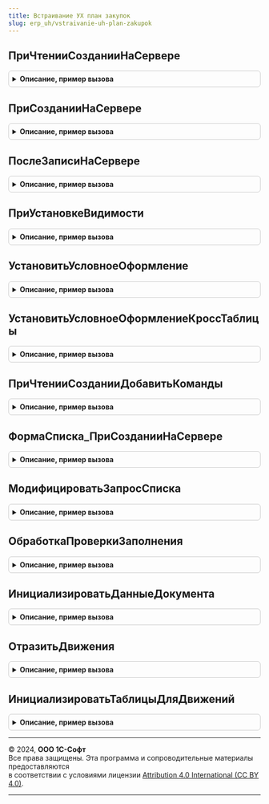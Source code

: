 ```yaml
---
title: Встраивание УХ план закупок
slug: erp_uh/vstraivanie-uh-plan-zakupok
---
```



## ПриЧтенииСозданииНаСервере
<details style="margin: 1em 0; padding: 0.5em; border: 1px solid #ccc; border-radius: 6px;">

<summary style="font-weight: bold; cursor: pointer;">Описание, пример вызова</summary>

```bsl

// нетиповое событие документа. Вызывается перед исполнением основного кода
Процедура ПриЧтенииСозданииНаСервере(Форма) Экспорт
```

Пример вызова
```bsl
ВстраиваниеУХПланЗакупок.ПриЧтенииСозданииНаСервере(Форма) 
```
</details>

## ПриСозданииНаСервере
<details style="margin: 1em 0; padding: 0.5em; border: 1px solid #ccc; border-radius: 6px;">

<summary style="font-weight: bold; cursor: pointer;">Описание, пример вызова</summary>

```bsl

Процедура ПриСозданииНаСервере(Форма, Отказ, СтандартнаяОбработка) Экспорт
```

Пример вызова
```bsl
ВстраиваниеУХПланЗакупок.ПриСозданииНаСервере(Форма, Отказ, СтандартнаяОбработка) 
```
</details>

## ПослеЗаписиНаСервере
<details style="margin: 1em 0; padding: 0.5em; border: 1px solid #ccc; border-radius: 6px;">

<summary style="font-weight: bold; cursor: pointer;">Описание, пример вызова</summary>

```bsl

Процедура ПослеЗаписиНаСервере(Форма, ТекущийОбъект, ПараметрыЗаписи) Экспорт
```

Пример вызова
```bsl
ВстраиваниеУХПланЗакупок.ПослеЗаписиНаСервере(Форма, ТекущийОбъект, ПараметрыЗаписи) 
```
</details>

## ПриУстановкеВидимости
<details style="margin: 1em 0; padding: 0.5em; border: 1px solid #ccc; border-radius: 6px;">

<summary style="font-weight: bold; cursor: pointer;">Описание, пример вызова</summary>

```bsl

Процедура ПриУстановкеВидимости(Форма) Экспорт
```

Пример вызова
```bsl
ВстраиваниеУХПланЗакупок.ПриУстановкеВидимости(Форма) 
```
</details>

## УстановитьУсловноеОформление
<details style="margin: 1em 0; padding: 0.5em; border: 1px solid #ccc; border-radius: 6px;">

<summary style="font-weight: bold; cursor: pointer;">Описание, пример вызова</summary>

```bsl

Процедура УстановитьУсловноеОформление(Форма) Экспорт
```

Пример вызова
```bsl
ВстраиваниеУХПланЗакупок.УстановитьУсловноеОформление(Форма) 
```
</details>

## УстановитьУсловноеОформлениеКроссТаблицы
<details style="margin: 1em 0; padding: 0.5em; border: 1px solid #ccc; border-radius: 6px;">

<summary style="font-weight: bold; cursor: pointer;">Описание, пример вызова</summary>

```bsl

Процедура УстановитьУсловноеОформлениеКроссТаблицы(УсловноеОформление, ПланироватьПоСумме, ИмяКолонки) Экспорт
```

Пример вызова
```bsl
ВстраиваниеУХПланЗакупок.УстановитьУсловноеОформлениеКроссТаблицы(УсловноеОформление, ПланироватьПоСумме, ИмяКолонки) 
```
</details>

## ПриЧтенииСозданииДобавитьКоманды
<details style="margin: 1em 0; padding: 0.5em; border: 1px solid #ccc; border-radius: 6px;">

<summary style="font-weight: bold; cursor: pointer;">Описание, пример вызова</summary>

```bsl

Процедура ПриЧтенииСозданииДобавитьКоманды(Знач Форма, Знач Родитель, Знач РазместитьПеред, Знач ИмяКоманды, Знач Заголовок) Экспорт
```

Пример вызова
```bsl
ВстраиваниеУХПланЗакупок.ПриЧтенииСозданииДобавитьКоманды(Форма, Родитель, РазместитьПеред, ИмяКоманды, Заголовок));
```
</details>

## ФормаСписка_ПриСозданииНаСервере
<details style="margin: 1em 0; padding: 0.5em; border: 1px solid #ccc; border-radius: 6px;">

<summary style="font-weight: bold; cursor: pointer;">Описание, пример вызова</summary>

```bsl

Процедура ФормаСписка_ПриСозданииНаСервере(Форма, Отказ, СтандартнаяОбработка) экспорт Экспорт
```

Пример вызова
```bsl
ВстраиваниеУХПланЗакупок.ФормаСписка_ПриСозданииНаСервере(Форма, Отказ, СтандартнаяОбработка) экспорт);
```
</details>

## МодифицироватьЗапросСписка
<details style="margin: 1em 0; padding: 0.5em; border: 1px solid #ccc; border-radius: 6px;">

<summary style="font-weight: bold; cursor: pointer;">Описание, пример вызова</summary>

```bsl

Процедура МодифицироватьЗапросСписка(Форма) Экспорт
```

Пример вызова
```bsl
ВстраиваниеУХПланЗакупок.МодифицироватьЗапросСписка(Форма));
```
</details>

## ОбработкаПроверкиЗаполнения
<details style="margin: 1em 0; padding: 0.5em; border: 1px solid #ccc; border-radius: 6px;">

<summary style="font-weight: bold; cursor: pointer;">Описание, пример вызова</summary>

```bsl

// ОбработкаПроверкиЗаполнения
Процедура ОбработкаПроверкиЗаполнения(Отказ, ПроверяемыеРеквизиты, Объект, МассивНепроверяемыхРеквизитов) Экспорт
```

Пример вызова
```bsl
ВстраиваниеУХПланЗакупок.ОбработкаПроверкиЗаполнения(Отказ, ПроверяемыеРеквизиты, Объект, МассивНепроверяемыхРеквизитов) 
```
</details>

## ИнициализироватьДанныеДокумента
<details style="margin: 1em 0; padding: 0.5em; border: 1px solid #ccc; border-radius: 6px;">

<summary style="font-weight: bold; cursor: pointer;">Описание, пример вызова</summary>

```bsl

// Процедура инициализации данных документа для УХ
Процедура ИнициализироватьДанныеДокумента(ДокументСсылка, ДополнительныеСвойства, Регистры = Неопределено, Запрос, ТекстыЗапроса) Экспорт
```

Пример вызова
```bsl
ВстраиваниеУХПланЗакупок.ИнициализироватьДанныеДокумента(ДокументСсылка, ДополнительныеСвойства, Регистры, Запрос, ТекстыЗапроса) 
```
</details>

## ОтразитьДвижения
<details style="margin: 1em 0; padding: 0.5em; border: 1px solid #ccc; border-radius: 6px;">

<summary style="font-weight: bold; cursor: pointer;">Описание, пример вызова</summary>

```bsl

Процедура ОтразитьДвижения(ДополнительныеСвойства, Движения, Отказ) Экспорт
```

Пример вызова
```bsl
ВстраиваниеУХПланЗакупок.ОтразитьДвижения(ДополнительныеСвойства, Движения, Отказ) 
```
</details>

## ИнициализироватьТаблицыДляДвижений
<details style="margin: 1em 0; padding: 0.5em; border: 1px solid #ccc; border-radius: 6px;">

<summary style="font-weight: bold; cursor: pointer;">Описание, пример вызова</summary>

```bsl

Процедура ИнициализироватьТаблицыДляДвижений(Запрос, ТекстыЗапроса, Таблицы, ДобавитьРазделитель = Ложь, ДобавлятьСловоТаблица = Истина, ТолькоОтмеченные = Ложь) Экспорт
```

Пример вызова
```bsl
ВстраиваниеУХПланЗакупок.ИнициализироватьТаблицыДляДвижений(Запрос, ТекстыЗапроса, Таблицы, ДобавитьРазделитель, ДобавлятьСловоТаблица, ТолькоОтмеченные);
```
</details>

---

© 2024, **ООО 1С-Софт**  
Все права защищены. Эта программа и сопроводительные материалы предоставляются  
в соответствии с условиями лицензии [Attribution 4.0 International (CC BY 4.0)](https://creativecommons.org/licenses/by/4.0/legalcode).

---
